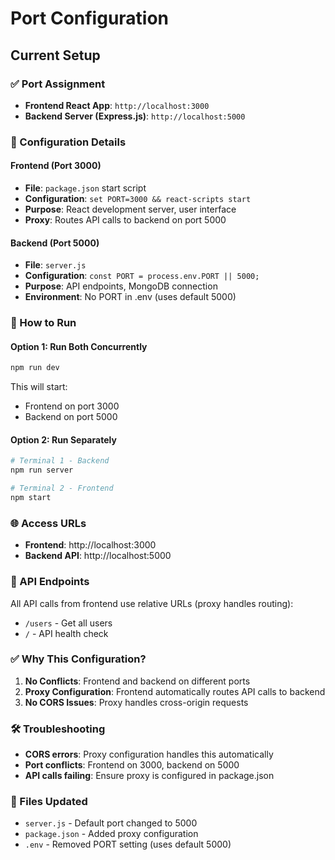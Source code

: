 # Port Configuration

## Current Setup

### ✅ Port Assignment
- **Frontend React App**: `http://localhost:3000`
- **Backend Server (Express.js)**: `http://localhost:5000`

### 🔧 Configuration Details

#### Frontend (Port 3000)
- **File**: `package.json` start script
- **Configuration**: `set PORT=3000 && react-scripts start`
- **Purpose**: React development server, user interface
- **Proxy**: Routes API calls to backend on port 5000

#### Backend (Port 5000)
- **File**: `server.js`
- **Configuration**: `const PORT = process.env.PORT || 5000;`
- **Purpose**: API endpoints, MongoDB connection
- **Environment**: No PORT in .env (uses default 5000)

### 🚀 How to Run

#### Option 1: Run Both Concurrently
```bash
npm run dev
```
This will start:
- Frontend on port 3000
- Backend on port 5000

#### Option 2: Run Separately
```bash
# Terminal 1 - Backend
npm run server

# Terminal 2 - Frontend  
npm start
```

### 🌐 Access URLs
- **Frontend**: http://localhost:3000
- **Backend API**: http://localhost:5000

### 🔄 API Endpoints
All API calls from frontend use relative URLs (proxy handles routing):
- `/users` - Get all users
- `/` - API health check

### ✅ Why This Configuration?
1. **No Conflicts**: Frontend and backend on different ports
2. **Proxy Configuration**: Frontend automatically routes API calls to backend
3. **No CORS Issues**: Proxy handles cross-origin requests

### 🛠️ Troubleshooting
- **CORS errors**: Proxy configuration handles this automatically
- **Port conflicts**: Frontend on 3000, backend on 5000
- **API calls failing**: Ensure proxy is configured in package.json

### 📁 Files Updated
- `server.js` - Default port changed to 5000
- `package.json` - Added proxy configuration
- `.env` - Removed PORT setting (uses default 5000) 
